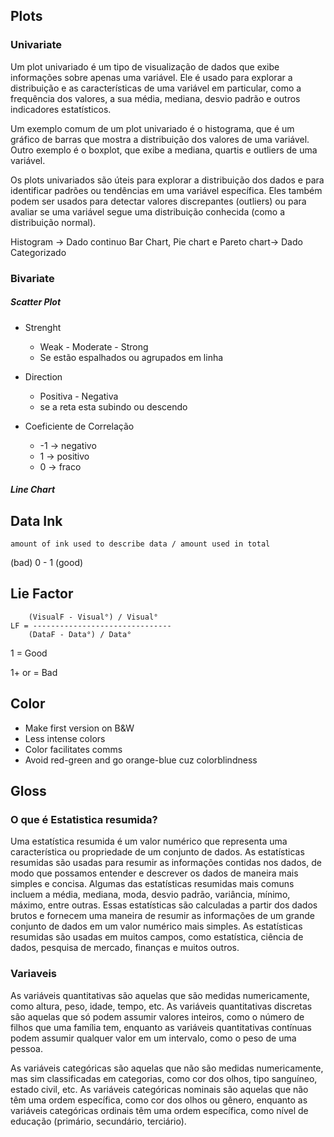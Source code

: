 

## Plots

### Univariate

Um plot univariado é um tipo de visualização de dados que exibe informações sobre apenas uma variável. Ele é usado para explorar a distribuição e as características de uma variável em particular, como a frequência dos valores, a sua média, mediana, desvio padrão e outros indicadores estatísticos.

Um exemplo comum de um plot univariado é o histograma, que é um gráfico de barras que mostra a distribuição dos valores de uma variável. Outro exemplo é o boxplot, que exibe a mediana, quartis e outliers de uma variável.

Os plots univariados são úteis para explorar a distribuição dos dados e para identificar padrões ou tendências em uma variável específica. Eles também podem ser usados para detectar valores discrepantes (outliers) ou para avaliar se uma variável segue uma distribuição conhecida (como a distribuição normal).

Histogram -> Dado continuo
Bar Chart, Pie chart e Pareto chart-> Dado Categorizado


### Bivariate

##### Scatter Plot
- Strenght
  - Weak - Moderate - Strong
  - Se estão espalhados ou agrupados em linha

- Direction
  - Positiva - Negativa
  - se a reta esta subindo ou descendo 

- Coeficiente de Correlação
  - -1 -> negativo
  - 1 -> positivo
  - 0 -> fraco

##### Line Chart


## Data Ink

    amount of ink used to describe data / amount used in total

(bad) 0 - 1 (good)

## Lie Factor

        (VisualF - Visual°) / Visual°
    LF = -------------------------------
        (DataF - Data°) / Data°
 
    

1 = Good

1+ or = Bad



## Color

- Make first version on B&W
- Less intense colors
- Color facilitates comms
- Avoid red-green and go orange-blue cuz colorblindness



## Gloss

### O que é Estatistica resumida?

Uma estatística resumida é um valor numérico que representa uma característica ou propriedade de um conjunto de dados. As estatísticas resumidas são usadas para resumir as informações contidas nos dados, de modo que possamos entender e descrever os dados de maneira mais simples e concisa. Algumas das estatísticas resumidas mais comuns incluem a média, mediana, moda, desvio padrão, variância, mínimo, máximo, entre outras. Essas estatísticas são calculadas a partir dos dados brutos e fornecem uma maneira de resumir as informações de um grande conjunto de dados em um valor numérico mais simples. As estatísticas resumidas são usadas em muitos campos, como estatística, ciência de dados, pesquisa de mercado, finanças e muitos outros.


### Variaveis

As variáveis quantitativas são aquelas que são medidas numericamente, como altura, peso, idade, tempo, etc. As variáveis quantitativas discretas são aquelas que só podem assumir valores inteiros, como o número de filhos que uma família tem, enquanto as variáveis quantitativas contínuas podem assumir qualquer valor em um intervalo, como o peso de uma pessoa.

As variáveis categóricas são aquelas que não são medidas numericamente, mas sim classificadas em categorias, como cor dos olhos, tipo sanguíneo, estado civil, etc. As variáveis categóricas nominais são aquelas que não têm uma ordem específica, como cor dos olhos ou gênero, enquanto as variáveis categóricas ordinais têm uma ordem específica, como nível de educação (primário, secundário, terciário).
